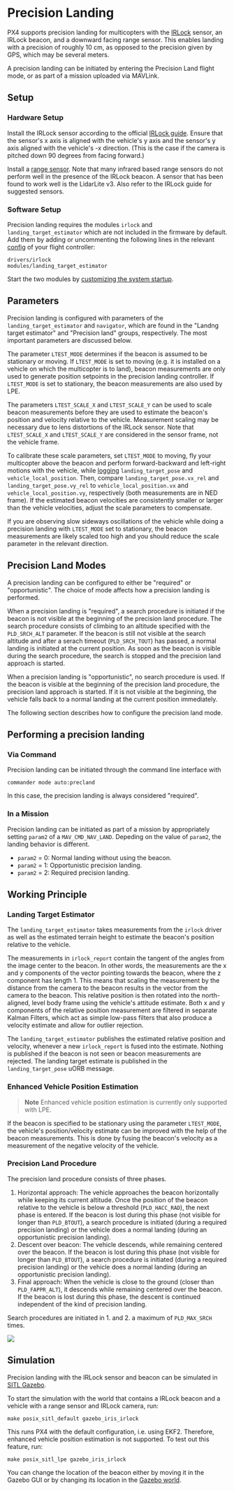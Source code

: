 # Precision Landing

PX4 supports precision landing for multicopters with the [IRLock](https://irlock.com/products/ir-lock-sensor-precision-landing-kit) sensor, an IRLock beacon, and a downward facing range sensor.
This enables landing with a precision of roughly 10 cm, as opposed to the precision given by GPS, which may be several meters.

A precision landing can be initiated by entering the Precision Land flight mode, or as part of a mission uploaded via MAVLink.

## Setup
### Hardware Setup
Install the IRLock sensor according to the official [IRLock guide](https://irlock.readme.io/v2.0/docs). Ensure that the sensor's x axis is aligned with the vehicle's y axis and the sensor's y axis aligned with the vehicle's -x direction. (This is the case if the camera is pitched down 90 degrees from facing forward.)

Install a [range sensor](../getting_started/sensor_selection.md#distance).
Note that many infrared based range sensors do not perform well in the presence of the IRLock beacon.
A sensor that has been found to work well is the LidarLite v3.
Also refer to the IRLock guide for suggested sensors.

### Software Setup
Precision landing requires the modules `irlock` and `landing_target_estimator` which are not included in the firmware by default.
Add them by adding or uncommenting the following lines in the relevant [config](https://github.com/PX4/Firmware/tree/master/cmake/configs) of your flight controller:

```
drivers/irlock
modules/landing_target_estimator
```

Start the two modules by [customizing the system startup](https://dev.px4.io/en/advanced/system_startup.html#starting-additional-applications).

## Parameters
Precision landing is configured with parameters of the `landing_target_estimator` and `navigator`, which are found in the "Landng target estimator" and "Precision land" groups, respectively.
The most important parameters are discussed below.

The parameter `LTEST_MODE` determines if the beacon is assumed to be stationary or moving.
If `LTEST_MODE` is set to moving (e.g. it is installed on a vehicle on which the multicopter is to land), beacon measurements are only used to generate position setpoints in the precision landing controller.
If `LTEST_MODE` is set to stationary, the beacon measurements are also used by LPE.

The parameters `LTEST_SCALE_X` and `LTEST_SCALE_Y` can be used to scale beacon measurements before they are used to estimate the beacon's position and velocity relative to the vehicle.
Measurement scaling may be necessary due to lens distortions of the IRLock sensor.
Note that `LTEST_SCALE_X` and `LTEST_SCALE_Y` are considered in the sensor frame, not the vehicle frame.

To calibrate these scale parameters, set `LTEST_MODE` to moving, fly your multicopter above the beacon and perform forward-backward and left-right motions with the vehicle, while [logging](https://dev.px4.io/en/log/logging.html#configuration) `landing_target_pose` and `vehicle_local_position`.
Then, compare `landing_target_pose.vx_rel` and `landing_target_pose.vy_rel` to `vehicle_local_position.vx` and `vehicle_local_position.vy`, respectively (both measurements are in NED frame). If the estimated beacon velocities are consistently smaller or larger than the vehicle velocities, adjust the scale parameters to compensate.

If you are observing slow sideways oscillations of the vehicle while doing a precision landing with `LTEST_MODE` set to stationary, the beacon measurements are likely scaled too high and you should reduce the scale parameter in the relevant direction.

## Precision Land Modes
A precision landing can be configured to either be "required" or "opportunistic". The choice of mode affects how a precision landing is performed.

When a precision landing is "required", a search procedure is initiated if the beacon is not visible at the beginning of the precision land procedure. The search procedure consists of climbing to an altitude specified with the `PLD_SRCH_ALT` parameter. If the beacon is still not visible at the search altitude and after a serach timeout (`PLD_SRCH_TOUT`) has passed, a normal landing is initiated at the current position.
As soon as the beacon is visible during the search procedure, the search is stopped and the precision land approach is started.

When a precision landing is "opportunistic", no search procedure is used. If the beacon is visible at the beginning of the precision land procedure, the precision land approach is started. If it is not visible at the beginning, the vehicle falls back to a normal landing at the current position immediately.

The following section describes how to configure the precision land mode.

## Performing a precision landing
### Via Command
Precision landing can be initiated through the command line interface with
```
commander mode auto:precland
```
In this case, the precision landing is always considered "required".

### In a Mission
Precision landing can be initiated as part of a mission by appropriately setting `param2` of a `MAV_CMD_NAV_LAND`.
Depeding on the value of `param2`, the landing behavior is different.

- `param2` = 0: Normal landing without using the beacon.
- `param2` = 1: Opportunistic precision landing.
- `param2` = 2: Required precision landing.

## Working Principle
### Landing Target Estimator
The `landing_target_estimator` takes measurements from the `irlock` driver as well as the estimated terrain height to estimate the beacon's position relative to the vehicle.

The measurements in `irlock_report` contain the tangent of the angles from the image center to the beacon. In other words, the measurements are the x and y components of the vector pointing towards the beacon, where the z component has length 1.
This means that scaling the measurement by the distance from the camera to the beacon results in the vector from the camera to the beacon.
This relative position is then rotated into the north-aligned, level body frame using the vehicle's attitude estimate.
Both x and y components of the relative position measurement are filtered in separate Kalman Filters, which act as simple low-pass filters that also produce a velocity estimate and allow for outlier rejection.

The `landing_target_estimator` publishes the estimated relative position and velocity, whenever a new `irlock_report` is fused into the estimate. Nothing is published if the beacon is not seen or beacon measurements are rejected.
The landing target estimate is published in the `landing_target_pose` uORB message.

### Enhanced Vehicle Position Estimation
> **Note** Enhanced vehicle position estimation is currently only supported with LPE.

If the beacon is specified to be stationary using the parameter `LTEST_MODE`, the vehicle's position/velocity estimate can be improved with the help of the beacon measurements.
This is done by fusing the beacon's velocity as a measurement of the negative velocity of the vehicle.

### Precision Land Procedure
The precision land procedure consists of three phases.

1. Horizontal approach: The vehicle approaches the beacon horizontally while keeping its current altitude. Once the position of the beacon relative to the vehicle is below a threshold (`PLD_HACC_RAD`), the next phase is entered. If the beacon is lost during this phase (not visible for longer than `PLD_BTOUT`), a search procedure is initiated (during a required precision landing) or the vehicle does a normal landing (during an opportunistic precision landing).
2. Descent over beacon: The vehicle descends, while remaining centered over the beacon. If the beacon is lost during this phase (not visible for longer than `PLD_BTOUT`), a search procedure is initiated (during a required precision landing) or the vehicle does a normal landing (during an opportunistic precision landing).
3. Final approach: When the vehicle is close to the ground (closer than `PLD_FAPPR_ALT`), it descends while remaining centered over the beacon. If the beacon is lost during this phase, the descent is continued independent of the kind of precision landing.

Search procedures are initiated in 1. and 2. a maximum of `PLD_MAX_SRCH` times.

![](../../assets/precision_land/precland-flow-diagram.png)

## Simulation
Precision landing with the IRLock sensor and beacon can be simulated in [SITL Gazebo](https://dev.px4.io/en/simulation/gazebo.html).

To start the simulation with the world that contains a IRLock beacon and a vehicle with a range sensor and IRLock camera, run:

```
make posix_sitl_default gazebo_iris_irlock
```
This runs PX4 with the default configuration, i.e. using EKF2. Therefore, enhanced vehicle position estimation is not supported. To test out this feature, run:

```
make posix_sitl_lpe gazebo_iris_irlock
```

You can change the location of the beacon either by moving it in the Gazebo GUI or by changing its location in the [Gazebo world](https://github.com/PX4/sitl_gazebo/blob/master/worlds/iris_irlock.world#L42).